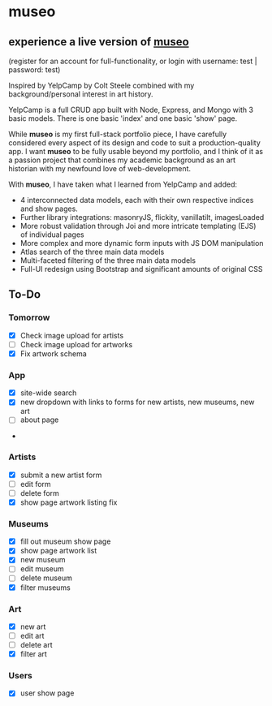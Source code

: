 # **museo**

## experience a live version of [**museo**](#)

(register for an account for full-functionality, or login with username: test | password: test)

Inspired by YelpCamp by Colt Steele combined with my background/personal interest in art history.

YelpCamp is a full CRUD app built with Node, Express, and Mongo with 3 basic models. There is one basic 'index' and one basic 'show' page.

While **museo** is my first full-stack portfolio piece, I have carefully considered every aspect of its design and code to suit a production-quality app. I want **museo** to be fully usable beyond my portfolio, and I think of it as a passion project that combines my academic background as an art historian with my newfound love of web-development.

With **museo**, I have taken what I learned from YelpCamp and added:

- 4 interconnected data models, each with their own respective indices and show pages.
- Further library integrations: masonryJS, flickity, vanillatilt, imagesLoaded
- More robust validation through Joi and more intricate templating (EJS) of individual pages
- More complex and more dynamic form inputs with JS DOM manipulation
- Atlas search of the three main data models
- Multi-faceted filtering of the three main data models
- Full-UI redesign using Bootstrap and significant amounts of original CSS

## To-Do

### Tomorrow

- [x] Check image upload for artists
- [ ] Check image upload for artworks
- [x] Fix artwork schema

### App

- [x] site-wide search
- [x] new dropdown with links to forms for new artists, new museums, new art
- [ ] about page
-

### Artists

- [x] submit a new artist form
- [ ] edit form
- [ ] delete form
- [x] show page artwork listing fix

### Museums

- [x] fill out museum show page
- [x] show page artwork list
- [x] new museum
- [ ] edit museum
- [ ] delete museum
- [x] filter museums

### Art

- [x] new art
- [ ] edit art
- [ ] delete art
- [x] filter art

### Users

- [x] user show page
